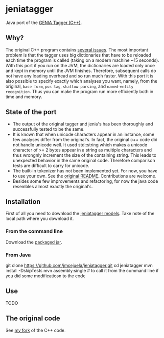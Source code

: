 # jeniatagger

Java port of the [GENIA Tagger (C++)](http://www.nactem.ac.uk/tsujii/GENIA/tagger/).


## Why?

The original C++ program contains [several issues](https://github.com/jmcejuela/geniatagger#known-issues). The most important problem is that the tagger uses big dictionaries that have to be reloaded each time the program is called (taking on a modern machine ~15 seconds). With this port if you run on the JVM, the dictionaries are loaded only once and kept in memory until the JVM finishes. Therefore, subsequent calls do not have any loading overhead and so run much faster. With this port it is also possible to specify exactly which analyses you want, namely, from the original, `base form`, `pos tag`, `shallow parsing`, and `named-entity recognition`. Thus you can make the program run more efficiently both in time and memory.


## State of the port

* The output of the original tagger and jenia's has been thoroughly and successfully tested to be the same.
* It is known that when unicode characters appear in an instance, some few analyses differ from the original's. In fact, the original c++ code did not handle unicode well. It used std::string which makes a unicode character of >= 2 bytes appear in a string as multiple characters and thus wrongnly increment the size of the containing string. This leads to unexpected behavior in the same original code. Therefore comparison tests are difficult to carry for unicode.
* The built-in tokenizer has not been implemented yet. For now, you have to use your own. See the [original README](https://github.com/jmcejuela/jeniatagger/ORIGINAL_GENIATAGGER_README). Contributions are welcome.
* Besides some few improvements and refactoring, for now the java code resembles almost exactly the original's.


## Installation

First of all you need to download the [jeniatagger models](http://sourceforge.net/projects/jeniatagger/files/models.zip/download). Take note of the local path where you download it.

### From the command line

Download the [packaged jar](http://sourceforge.net/projects/jeniatagger/files/jeniatagger-0.4.0-jar-with-dependencies.jar/download).

### From Java

git clone https://github.com/jmcejuela/jeniatagger.git
cd jeniatagger
mvn install -DskipTests
mvn assembly:single # to call it from the command line if you did some modificatiosn to the code

## Use

TODO


## The original code

See [my fork](https://github.com/jmcejuela/geniatagger) of the C++ code.